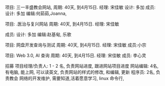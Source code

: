 项目: 三一丰盛教会网站,
周期: 40天, 到4月15日.
经理: 宋佳敏
设计: 多加
成员:
设计: 多加
编辑:何茹茹,Joanna,

项目: .医治与复兴网站
周期: 40天, 到4月15日.
经理: 宋佳敏

成员:
设计: 多加
编辑:赵基甸, 乐歌

项目: 网盘开发查询与测试
周期: 40天, 到4月15日.
经理: 宋佳敏
成员:小宗

项目: Web 3.0, AI 查询
周期: 40天, 到4月15日.
经理: 宋佳敏
成员: 李心灵

招募
项目经理/负责人: 1 - 2 名, 负责网站进度, 跟进网站项目进度
网站编辑: 4名, 有电脑, 能上网,  可以读英文, 负责网站的样式的修改, 和编辑, 更新
程序员: 2名, 负责教会 网络的开发维护, 需要知道,活着愿意学习, linux 命令行,